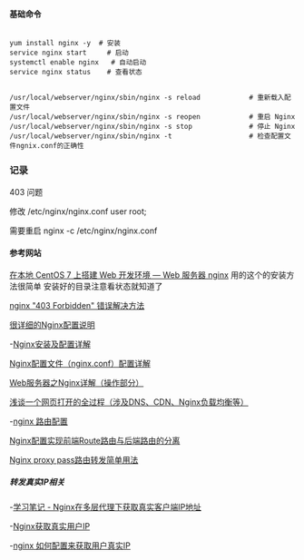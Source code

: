 

#### 基础命令



````shell

yum install nginx -y  # 安装
service nginx start		# 启动
systemctl enable nginx   # 自动启动
service nginx status 	# 查看状态


/usr/local/webserver/nginx/sbin/nginx -s reload            # 重新载入配置文件
/usr/local/webserver/nginx/sbin/nginx -s reopen            # 重启 Nginx
/usr/local/webserver/nginx/sbin/nginx -s stop              # 停止 Nginx
/usr/local/webserver/nginx/sbin/nginx -t 				   # 检查配置文件ngnix.conf的正确性
````





### 记录

403 问题

修改 /etc/nginx/nginx.conf   user root;

需要重启   nginx -c /etc/nginx/nginx.conf





#### 参考网站

[在本地 CentOS 7 上搭建 Web 开发环境 — Web 服务器 nginx](http://blog.csdn.net/zgmu/article/details/52889646)  用的这个的安装方法很简单  安装好的目录注意看状态就知道了

[nginx "403 Forbidden" 错误解决方法](https://yq.aliyun.com/ziliao/29119)

[很详细的Nginx配置说明](http://www.jb51.net/article/79216.htm)

-[Nginx安装及配置详解](http://www.cnblogs.com/zhouxinfei/p/7862285.html)

[Nginx配置文件（nginx.conf）配置详解](http://blog.csdn.net/tjcyjd/article/details/50695922)

[Web服务器之Nginx详解（操作部分）](http://blog.csdn.net/chengxuyuanyonghu/article/details/70801061)

[浅谈一个网页打开的全过程（涉及DNS、CDN、Nginx负载均衡等）](http://blog.csdn.net/king_a_123/article/details/52785516)

-[nginx 路由配置](http://www.cnblogs.com/jackylee92/p/6836948.html)

[Nginx配置实现前端Route路由与后端路由的分离](http://blog.csdn.net/a314368439/article/details/77773351)

[Nginx proxy pass路由转发简单用法](http://blog.csdn.net/guyue35/article/details/53907421)



##### 转发真实IP相关

-[学习笔记 - Nginx在多层代理下获取真实客户端IP地址](http://www.cnblogs.com/harryc/p/6361892.html)

-[Nginx获取真实用户IP](http://blog.csdn.net/zhongzh86/article/details/53067691)

-[nginx 如何配置来获取用户真实IP](http://blog.csdn.net/bigtree_3721/article/details/72820081)

